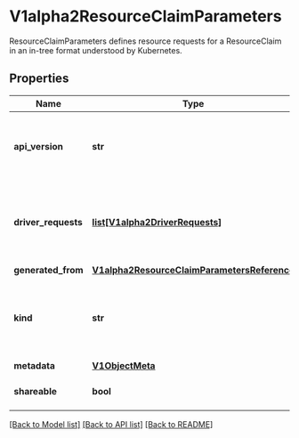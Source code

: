 # V1alpha2ResourceClaimParameters

ResourceClaimParameters defines resource requests for a ResourceClaim in an in-tree format understood by Kubernetes.
## Properties
Name | Type | Description | Notes
------------ | ------------- | ------------- | -------------
**api_version** | **str** | APIVersion defines the versioned schema of this representation of an object. Servers should convert recognized schemas to the latest internal value, and may reject unrecognized values. More info: https://git.k8s.io/community/contributors/devel/sig-architecture/api-conventions.md#resources | [optional] 
**driver_requests** | [**list[V1alpha2DriverRequests]**](V1alpha2DriverRequests.md) | DriverRequests describes all resources that are needed for the allocated claim. A single claim may use resources coming from different drivers. For each driver, this array has at most one entry which then may have one or more per-driver requests.  May be empty, in which case the claim can always be allocated. | [optional] 
**generated_from** | [**V1alpha2ResourceClaimParametersReference**](V1alpha2ResourceClaimParametersReference.md) |  | [optional] 
**kind** | **str** | Kind is a string value representing the REST resource this object represents. Servers may infer this from the endpoint the kubernetes.client submits requests to. Cannot be updated. In CamelCase. More info: https://git.k8s.io/community/contributors/devel/sig-architecture/api-conventions.md#types-kinds | [optional] 
**metadata** | [**V1ObjectMeta**](V1ObjectMeta.md) |  | [optional] 
**shareable** | **bool** | Shareable indicates whether the allocated claim is meant to be shareable by multiple consumers at the same time. | [optional] 

[[Back to Model list]](../README.md#documentation-for-models) [[Back to API list]](../README.md#documentation-for-api-endpoints) [[Back to README]](../README.md)


